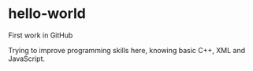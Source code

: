 # hello-world

First work in GitHub

Trying to improve programming skills here, knowing basic C++, XML and JavaScript.
